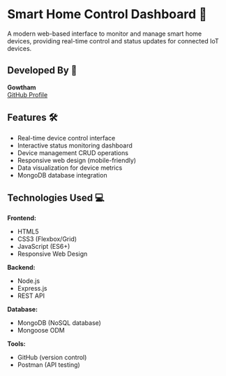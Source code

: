 # Smart Home Control Dashboard 🌟

A modern web-based interface to monitor and manage smart home devices, providing real-time control and status updates for connected IoT devices.

## Developed By 🚀
**Gowtham**  
[GitHub Profile](https://github.com/gowthamshetty77)

## Features 🛠️
- Real-time device control interface
- Interactive status monitoring dashboard
- Device management CRUD operations
- Responsive web design (mobile-friendly)
- Data visualization for device metrics
- MongoDB database integration

## Technologies Used 💻
**Frontend:**
- HTML5
- CSS3 (Flexbox/Grid)
- JavaScript (ES6+)
- Responsive Web Design

**Backend:**
- Node.js
- Express.js
- REST API

**Database:**
- MongoDB (NoSQL database)
- Mongoose ODM

**Tools:**
- GitHub (version control)
- Postman (API testing)
